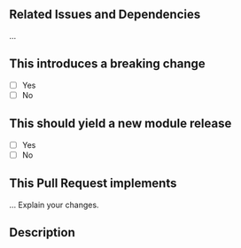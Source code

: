 ## Related Issues and Dependencies

…

## This introduces a breaking change

- [ ] Yes
- [ ] No

## This should yield a new module release

- [ ] Yes
- [ ] No

<!-- If this introduces a breaking change, please describe the impact and migration path for existing applications below. -->

## This Pull Request implements

… Explain your changes.

## Description

<!--- Describe your changes in detail -->
